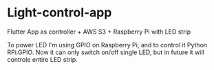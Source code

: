 # Light-control-app
Flutter App as controller + AWS S3 + Raspberry Pi with LED strip

To power LED I'm using GPIO on Raspberry Pi, and to control it Python RPi.GPIO.
Now it can only switch on/off single LED, but in future it will controle entire LED strip.

